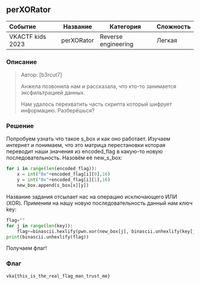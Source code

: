 ## perXORator

| Событие | Название | Категория | Сложность |
| :------ | ---- | ---- | ---- |
| VKACTF kids 2023 | perXORator | Reverse engineering | Легкая |


### Описание


> Автор: [b3rcut7]
>
> Анжела позвонила нам и рассказала, что кто-то занимается эксфильтрацией данных.
>
>Нам удалось перехватить часть скрипта который шифрует информацию. Разберёшься?
>


### Решение


Попробуем узнать что такое s_box и как оно работает. Изучаем интернет и понимаем, что это матрица перестановки которая переводит наши значения из encoded_flag в какую-то новую последовательность. Назовём её new_s_box:
```python
for i in range(len(encoded_flag)):
    x = int("0x"+encoded_flag[i][0],16)
    y = int("0x"+encoded_flag[i][1],16)
    new_box.append(s_box[x][y])
```
Название задания отсылает нас на операцию исключающего ИЛИ (XOR). Применим на нашу новую последовательность данный нам ключ key:
```python
flag=""
for j in range(len(key)):
    flag+=binascii.hexlify(pwn.xor(new_box[j], binascii.unhexlify(key[j]))).decode()
print(binascii.unhexlify(flag))
```
Получаем флаг!

### Флаг


```
vka{this_is_the_real_flag_man_trust_me}
```
